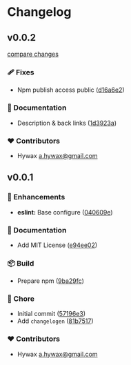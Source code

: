 # Changelog


## v0.0.2

[compare changes](https://github.com/copity/copity/compare/v0.0.1...v0.0.2)

### 🩹 Fixes

- Npm publish access public ([d16a6e2](https://github.com/copity/copity/commit/d16a6e2))

### 📖 Documentation

- Description & back links ([1d3923a](https://github.com/copity/copity/commit/1d3923a))

### ❤️ Contributors

- Hywax <a.hywax@gmail.com>

## v0.0.1


### 🚀 Enhancements

- **eslint:** Base configure ([040609e](https://github.com/copity/copity/commit/040609e))

### 📖 Documentation

- Add MIT License ([e94ee02](https://github.com/copity/copity/commit/e94ee02))

### 📦 Build

- Prepare npm ([9ba29fc](https://github.com/copity/copity/commit/9ba29fc))

### 🏡 Chore

- Initial commit ([57196e3](https://github.com/copity/copity/commit/57196e3))
- Add `changelogen` ([81b7517](https://github.com/copity/copity/commit/81b7517))

### ❤️ Contributors

- Hywax <a.hywax@gmail.com>

